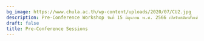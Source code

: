 ```yaml
---
bg_image: https://www.chula.ac.th/wp-content/uploads/2020/07/CU2.jpg
description: Pre-Conference Workshop วันที่ 15 มิถุนายน พ.ศ. 2566 เปิดรับสมัครตั้งแต่วันนี้ถึง 30 เม.ย. 66 ค่าลงทะเบียน workshop ละ 500 บาท
draft: false
title: Pre-Conference Sessions
---
```


